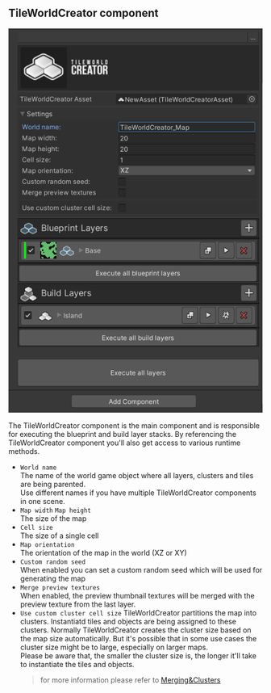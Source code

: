 ## TileWorldCreator component  
![tileWorldCreator](img/tileWorldCreator.png)  
  
The TileWorldCreator component is the main component and is responsible for executing the blueprint and build layer stacks.
By referencing the TileWorldCreator component you'll also get access to various runtime methods.  

+ `World name`  
  The name of the world game object where all layers, clusters and tiles are being parented.  
  Use different names if you have multiple TileWorldCreator components in one scene.  
+ `Map width` `Map height`  
  The size of the map  
+ `Cell size`  
  The size of a single cell  
+ `Map orientation`  
  The orientation of the map in the world (XZ or XY)  
+ `Custom random seed`  
  When enabled you can set a custom random seed which will be used for generating the map  
+ `Merge preview textures`  
  When enabled, the preview thumbnail textures will be merged with the preview texture from the last layer.  
+ `Use custom cluster cell size` 
  TileWorldCreator partitions the map into clusters. Instantiatd tiles and objects are being assigned to these clusters. Normally TileWorldCreator creates the cluster size based on the map size automatically. But it's possible that in some use cases the cluster size might be to large, especially on larger maps.  
  Please be aware that, the smaller the cluster size is, the longer it'll take to instantiate the tiles and objects.    
  > for more information please refer to [Merging&Clusters](/MergingAndClusters.md)  
